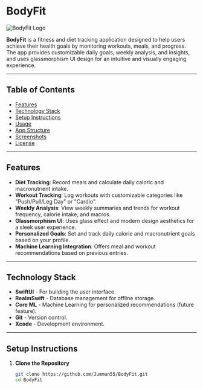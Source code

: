 # BodyFit

![BodyFit Logo](https://link-to-your-logo-image) <!-- Replace with the actual link to your app icon hosted online -->

**BodyFit** is a fitness and diet tracking application designed to help users achieve their health goals by monitoring workouts, meals, and progress. The app provides customizable daily goals, weekly analysis, and insights, and uses glassmorphism UI design for an intuitive and visually engaging experience.

---

## Table of Contents

- [Features](#features)
- [Technology Stack](#technology-stack)
- [Setup Instructions](#setup-instructions)
- [Usage](#usage)
- [App Structure](#app-structure)
- [Screenshots](#screenshots)
- [License](#license)

---

## Features

- **Diet Tracking**: Record meals and calculate daily caloric and macronutrient intake.
- **Workout Tracking**: Log workouts with customizable categories like "Push/Pull/Leg Day" or "Cardio".
- **Weekly Analysis**: View weekly summaries and trends for workout frequency, calorie intake, and macros.
- **Glassmorphism UI**: Uses glass effect and modern design aesthetics for a sleek user experience.
- **Personalized Goals**: Set and track daily calorie and macronutrient goals based on your profile.
- **Machine Learning Integration**: Offers meal and workout recommendations based on previous entries.

---

## Technology Stack

- **SwiftUI** - For building the user interface.
- **RealmSwift** - Database management for offline storage.
- **Core ML** - Machine Learning for personalized recommendations (future feature).
- **Git** - Version control.
- **Xcode** - Development environment.

---


## Setup Instructions

1. **Clone the Repository**
   ```bash
   git clone https://github.com/Jumman55/BodyFit.git
   cd BodyFit
